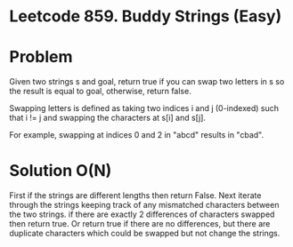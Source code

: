 # Leetcode 859. Buddy Strings (Easy)

# Problem 

Given two strings s and goal, return true if you can swap two letters in s so the result is equal to goal, otherwise, return false.

Swapping letters is defined as taking two indices i and j (0-indexed) such that i != j and swapping the characters at s[i] and s[j].

For example, swapping at indices 0 and 2 in "abcd" results in "cbad".

# Solution O(N)

First if the strings are different lengths then return False. Next iterate through the strings keeping track of any mismatched characters between the two strings. if there are exactly 2 differences of characters swapped then return true. Or return true if there are no differences, but there are duplicate characters which could be swapped but not change the strings.
